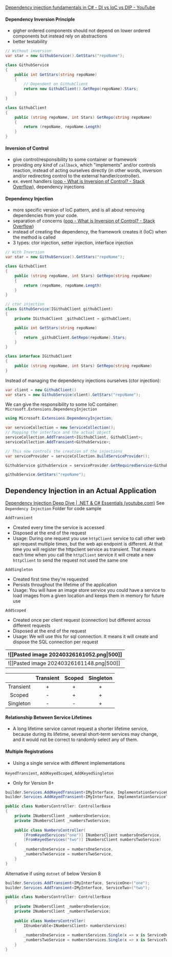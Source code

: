 [Dependency injection fundamentals in C# - DI vs IoC vs DIP - YouTube](https://www.youtube.com/watch?v=M1jxLQu40qo)
#### Dependency Inversion Principle
- gigher ordered components should not depend on lower ordered components but instead rely on abstractions
- better testability

```c#
// Without inversion
var star = new GithubService().GetStars("repoName");

class GithubService
{
	public int GetStars(string repoName)
	{
		// Dependent on GithubClient
		return new GithubClient().GetRepo(repoName).Stars;
	}
}

class GithubClient
{
	public (string repoName, int Stars) GetRepo(string repoName)
	{
		return (repoName, repoName.Length)	
	}
}
```
#### Inversion of Control
- give control/responsibility to some container or framework
- providing _any kind_ of `callback`, which "implements" and/or controls reaction, instead of acting ourselves directly (in other words, inversion and/or redirecting control to the external handler/controller).
- ex. event handlers ([oop - What is Inversion of Control? - Stack Overflow](https://stackoverflow.com/questions/3058/what-is-inversion-of-control/3108#3108)), dependency injections
#### Dependency Injection
- more specific version of IoC pattern, and is all about removing dependencies from your code.
- separation of concerns ([oop - What is Inversion of Control? - Stack Overflow](https://stackoverflow.com/questions/3058/what-is-inversion-of-control/19007613#19007613))
- instead of creating the dependency, the framework creates it (IoC) when the method is called
- 3 types: ctor injection, setter injection, interface injection

```c#
// With Inversion
var star = new GithubService().GetStars("repoName");

class GithubClient
{
	public (string repoName, int Stars) GetRepo(string repoName)
	{
		return (repoName, repoName.Length)	
	}
}
```

```c#
// ctor injection
class GithubService(IGithubClient githubClient)
{
	private IGithubClient _githubClient = githubClient;

	public int GetStars(string repoName)
	{
		return _githubClient.GetRepo(repoName).Stars;
	}
}

class interface IGithubClient
{
	public (string repoName, int Stars) GetRepo(string repoName)
}
```

Instead of managing the dependency injections ourselves (ctor injection):
```c#
var client = new GithubClient()
var stars = new GithubService(client).GetStars("repoName");
```

We can give the responsibility to some IoC container: `Microsoft.Extensions.DependencyInjection`
```c#
using Microsoft.Extensions.DependencyInjection;

var serviceCollection = new ServiceCollection();
// Mapping the interface and the actual object
serviceCollection.AddTransient<IGithubClient, GithubClient>;
serviceCollection.AddTransient<GithubService>;

// This now controls the creation of the injections
var serviceProvider = serviceCollection.BuildServiceProvider();

GithubService githubService = serviceProvider.GetRequiredService<GithubService>();

githubService.GetStars("repoName");
```

## Dependency Injection in an Actual Application
[Dependency Injection Deep Dive | .NET & C# Essentials (youtube.com)](https://www.youtube.com/watch?v=yjUCKSKCQxg)
See `Dependency Injection` Folder for code sample

`AddTransient`
- Created every time the service is accessed
- Disposed at the end of the request
- Usage: During one request you use `httpClient` service to call other web api request multiple times, but the web api endpoint is different. At that time you will register the httpclient service as transient. That means each time when you call the `httpClient` service it will create a new `httpClient` to send the request not used the same one

`AddSingleton`
- Created first time they're requested 
- Persists throughout the lifetime of the application
- Usage: You will have an image store service you could have a service to load images from a given location and keeps them in memory for future use

`AddScoped`
- Created once per client request (connection) but different across different requests
- Disposed at the end of the request
- Usage: We will use this for sql connection. It means it will create and dispose the SQL connection per request

| ![[Pasted image 20240326161052.png\|500]] |
| ----------------------------------------- |
| ![[Pasted image 20240326161148.png\|500]] |


|           | Transient | Scoped | Singleton |
| :-------: | :-------: | :----: | :-------: |
| Transient |     +     |   +    |     +     |
|  Scoped   |     -     |   +    |     +     |
| Singleton |     -     |   -    |     +     |
#### Relationship Between Service Lifetimes
- A long lifetime service cannot request a shorter lifetime service, because during its lifetime, several short-term services may change, and it would not be correct to randomly select any of them.

#### Multiple Registrations
- Using a single service with different implementations

`KeyedTransient`, `AddKeyedScoped`, `AddKeyedSingleton`
- Only for Version 8+

```c#
builder.Services.AddKeyedTransient<IMyInterface, ImplementationServiceOne>("one");
builder.Services.AddKeyedTransient<IMyInterface, ImplementationServiceTwo>("two");
```

```c#
public class NumbersController: ControllerBase
{
	private INumbersClient _numbersOneService;
	private INumbersClient _numbersTwoService;
	
	public class NumbersController(
		[FromKeyedServices("one")] INumbersClient numbersOneService,
		[FromKeyedServices("two")] INumbersClient numbersTwoService)
	{
		_numbersOneService = numbersOneService,
		_numbersTwoService = numbersTwoService,
	}
}
```

Alternative if using `dotnet` of below Version 8

```c#
builder.Services.AddTransient<IMyInterface, ServiceOne>("one");
builder.Services.AddTransient<IMyInterface, ServiceTwo>("two");
```

```c#
public class NumbersController: ControllerBase
{
	private INumbersClient _numbersOneService;
	private INumbersClient _numbersTwoService;
	
	public class NumbersController(
		IEnumberable<INumbersClient> numbersServices)
	{
		_numbersOneService = numbersServices.Single(x => x is ServiceOne),
		_numbersTwoService = numbersServices.Single(x => x is ServiceTwo),
	}
}

